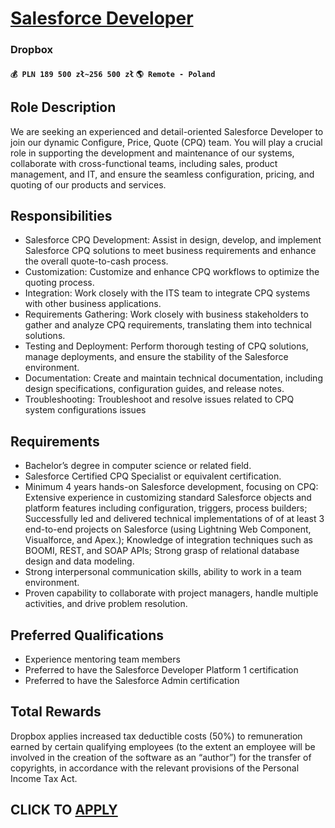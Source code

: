 # [Salesforce Developer](https://www.remotewlb.com/apply/salesforce-developer-120327)  
### Dropbox  
#### `💰 PLN 189 500 zł~256 500 zł` `🌎 Remote - Poland`  

## Role Description

We are seeking an experienced and detail-oriented Salesforce Developer to join our dynamic Configure, Price, Quote (CPQ) team. You will play a crucial role in supporting the development and maintenance of our systems, collaborate with cross-functional teams, including sales, product management, and IT, and ensure the seamless configuration, pricing, and quoting of our products and services.

## Responsibilities

  * Salesforce CPQ Development: Assist in design, develop, and implement Salesforce CPQ solutions to meet business requirements and enhance the overall quote-to-cash process.
  * Customization: Customize and enhance CPQ workflows to optimize the quoting process.
  * Integration: Work closely with the ITS team to integrate CPQ systems with other business applications.
  * Requirements Gathering: Work closely with business stakeholders to gather and analyze CPQ requirements, translating them into technical solutions.
  * Testing and Deployment: Perform thorough testing of CPQ solutions, manage deployments, and ensure the stability of the Salesforce environment.
  * Documentation: Create and maintain technical documentation, including design specifications, configuration guides, and release notes.
  * Troubleshooting: Troubleshoot and resolve issues related to CPQ system configurations issues

## Requirements

  * Bachelor’s degree in computer science or related field.
  * Salesforce Certified CPQ Specialist or equivalent certification.
  * Minimum 4 years hands-on Salesforce development, focusing on CPQ: Extensive experience in customizing standard Salesforce objects and platform features including configuration, triggers, process builders; Successfully led and delivered technical implementations of of at least 3 end-to-end projects on Salesforce (using Lightning Web Component, Visualforce, and Apex.); Knowledge of integration techniques such as BOOMI, REST, and SOAP APIs; Strong grasp of relational database design and data modeling.
  * Strong interpersonal communication skills, ability to work in a team environment.
  * Proven capability to collaborate with project managers, handle multiple activities, and drive problem resolution.

## Preferred Qualifications

  * Experience mentoring team members
  * Preferred to have the Salesforce Developer Platform 1 certification
  * Preferred to have the Salesforce Admin certification

## Total Rewards

Dropbox applies increased tax deductible costs (50%) to remuneration earned by certain qualifying employees (to the extent an employee will be involved in the creation of the software as an “author”) for the transfer of copyrights, in accordance with the relevant provisions of the Personal Income Tax Act.

  
## CLICK TO [APPLY](https://www.remotewlb.com/apply/salesforce-developer-120327)

